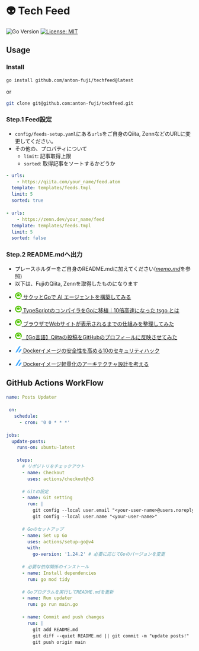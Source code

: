 #  👽 Tech Feed
![Go Version](https://img.shields.io/badge/Go-1.24.2-00ADD8?logo=go&logoColor=white)
[![License: MIT](https://img.shields.io/badge/License-MIT-yellow.svg)](LICENSE)
## Usage
### Install
```bash
go install github.com/anton-fuji/techfeed@latest
```
or 
```bash
git clone git@github.com:anton-fuji/techfeed.git
```

### Step.1 Feed設定
- `config/feeds-setup.yaml`にある`urls`をご自身のQiita, ZennなどのURLに変更してください。
- その他の、プロパティについて
    - `limit`: 記事取得上限
    - `sorted`: 取得記事をソートするかどうか

```yaml
- urls:
    - https://qiita.com/your_name/feed.atom
  template: templates/feeds.tmpl
  limit: 5
  sorted: true

- urls:
    - https://zenn.dev/your_name/feed
  template: templates/feeds.tmpl
  limit: 5
  sorted: false
```
### Step.2 README.mdへ出力
- プレースホルダーをご自身のREADME.mdに加えてください([*memo.md*](./memo.md)を参照)
- 以下は、FujiのQiita, Zennを取得したものになります

<!-- feeds:start -->

* [![](./image/qiita.png) サクッとGoで AI エージェントを構築してみる](https://qiita.com/fujifuji1414/items/fc259d51de4aaf1bc75e)

* [![](./image/qiita.png) TypeScriptのコンパイラをGoに移植｜10倍高速になった tsgo とは](https://qiita.com/fujifuji1414/items/98ddf083995f4e03ff32)

* [![](./image/qiita.png) ブラウザでWebサイトが表示されるまでの仕組みを整理してみた](https://qiita.com/fujifuji1414/items/f9c53b451fa4890b8bfc)

* [![](./image/qiita.png) 【Go言語】Qiitaの投稿をGitHubのプロフィールに反映させてみた](https://qiita.com/fujifuji1414/items/f9606bb184951d4a3fb2)



* [![](./image/zenn.png) Dockerイメージの安全性を高める10のセキュリティハック](https://zenn.dev/fuuji/articles/3909c8d444eaa9)

* [![](./image/zenn.png) Dockerイメージ軽量化のアーキテクチャ設計を考える](https://zenn.dev/fuuji/articles/9eb7f2aefcd6c5)

<!-- feeds:end -->


## GitHub Actions WorkFlow
```yaml
name: Posts Updater

 on:
   schedule:
     - cron: '0 0 * * *'

jobs:
  update-posts:
    runs-on: ubuntu-latest

    steps:
      # リポジトリをチェックアウト
      - name: Checkout
        uses: actions/checkout@v3

      # Gitの設定
      - name: Git setting
        run: |
          git config --local user.email "<your-user-name>@users.noreply.github.com"
          git config --local user.name "<your-user-name>"

      # Goのセットアップ
      - name: Set up Go
        uses: actions/setup-go@v4
        with:
          go-version: '1.24.2' # 必要に応じてGoのバージョンを変更

      # 必要な依存関係のインストール
      - name: Install dependencies
        run: go mod tidy

      # Goプログラムを実行してREADME.mdを更新
      - name: Run updater
        run: go run main.go

      - name: Commit and push changes
        run: |
          git add README.md
          git diff --quiet README.md || git commit -m "update posts!"
          git push origin main
```
